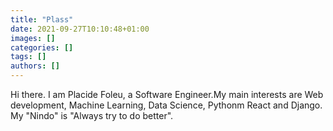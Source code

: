 ```yaml
---
title: "Plass"
date: 2021-09-27T10:10:48+01:00
images: []
categories: []
tags: []
authors: []
---
```


Hi there. I am Placide Foleu, a Software Engineer.My main interests are Web development, Machine Learning, Data Science, Pythonm React and Django. My "Nindo" is "Always try to do better".

